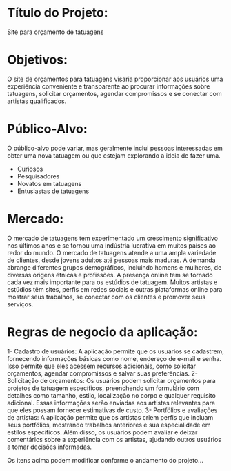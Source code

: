 # Título do Projeto:

Site para orçamento de tatuagens

# Objetivos:

O site de orçamentos para tatuagens visaria proporcionar aos usuários uma experiência conveniente e transparente ao procurar informações sobre tatuagens, solicitar orçamentos, agendar compromissos e se conectar com artistas qualificados.

# Público-Alvo:

O público-alvo pode variar, mas geralmente inclui pessoas interessadas em obter uma nova tatuagem ou que estejam explorando a ideia de fazer uma.
- Curiosos
- Pesquisadores
- Novatos em tatuagens
- Entusiastas de tatuagens

# Mercado:

O mercado de tatuagens tem experimentado um crescimento significativo nos últimos anos e se tornou uma indústria lucrativa em muitos países ao redor do mundo. O mercado de tatuagens atende a uma ampla variedade de clientes, desde jovens adultos até pessoas mais maduras. A demanda abrange diferentes grupos demográficos, incluindo homens e mulheres, de diversas origens étnicas e profissões. A presença online tem se tornado cada vez mais importante para os estúdios de tatuagem. Muitos artistas e estúdios têm sites, perfis em redes sociais e outras plataformas online para mostrar seus trabalhos, se conectar com os clientes e promover seus serviços.

# Regras de negocio da aplicação:

1- Cadastro de usuários: A aplicação permite que os usuários se cadastrem, fornecendo informações básicas como nome, endereço de e-mail e senha. Isso permite que eles acessem recursos adicionais, como solicitar orçamentos, agendar compromissos e salvar suas preferências.
2- Solicitação de orçamentos: Os usuários podem solicitar orçamentos para projetos de tatuagem específicos, preenchendo um formulário com detalhes como tamanho, estilo, localização no corpo e qualquer requisito adicional. Essas informações serão enviadas aos artistas relevantes para que eles possam fornecer estimativas de custo.
3- Portfólios e avaliações de artistas: A aplicação permite que os artistas criem perfis que incluam seus portfólios, mostrando trabalhos anteriores e sua especialidade em estilos específicos. Além disso, os usuários podem avaliar e deixar comentários sobre a experiência com os artistas, ajudando outros usuários a tomar decisões informadas.

Os itens acima podem modificar conforme o andamento do projeto...
